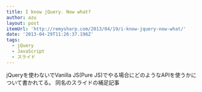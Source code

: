```yaml
---
title: I know jQuery. Now what?
author: azu
layout: post
itemUrl: 'http://remysharp.com/2013/04/19/i-know-jquery-now-what/'
date: '2013-04-29T11:26:37.196Z'
tags:
  - jQuery
  - JavaScript
  - スライド
---
```

jQueryを使わないでVanilla JS(Pure JS)でやる場合にどのようなAPIを使うかについて書かれてる。
同名のスライドの補足記事
